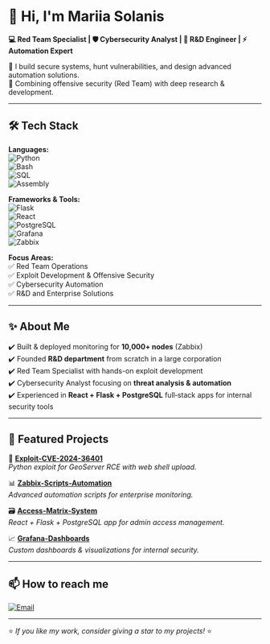 # 👋 Hi, I'm Mariia Solanis  

**💻 Red Team Specialist | 🛡️ Cybersecurity Analyst | 🔬 R&D Engineer | ⚡ Automation Expert**

🚀 I build secure systems, hunt vulnerabilities, and design advanced automation solutions.  
🧭 Combining offensive security (Red Team) with deep research & development.  

---

## 🛠️ Tech Stack  

**Languages:**  
![Python](https://img.shields.io/badge/-Python-000?&logo=python)  
![Bash](https://img.shields.io/badge/-Bash-000?&logo=gnubash)  
![SQL](https://img.shields.io/badge/-SQL-000?&logo=postgresql)  
![Assembly](https://img.shields.io/badge/-Assembly-000?&logo=amd)

**Frameworks & Tools:**  
![Flask](https://img.shields.io/badge/-Flask-000?&logo=flask)  
![React](https://img.shields.io/badge/-React-000?&logo=react)  
![PostgreSQL](https://img.shields.io/badge/-PostgreSQL-000?&logo=postgresql)  
![Grafana](https://img.shields.io/badge/-Grafana-000?&logo=grafana)  
![Zabbix](https://img.shields.io/badge/-Zabbix-000?&logo=zabbix)  

**Focus Areas:**  
✅ Red Team Operations  
✅ Exploit Development & Offensive Security  
✅ Cybersecurity Automation  
✅ R&D and Enterprise Solutions

---

## ✨ About Me  

✔️ Built & deployed monitoring for **10,000+ nodes** (Zabbix)  
✔️ Founded **R&D department** from scratch in a large corporation  
✔️ Red Team Specialist with hands-on exploit development  
✔️ Cybersecurity Analyst focusing on **threat analysis & automation**  
✔️ Experienced in **React + Flask + PostgreSQL** full‑stack apps for internal security tools  

---

## 📌 Featured Projects  

🔧 [**Exploit-CVE-2024-36401**](https://github.com/holokitty/Exploit-CVE-2024-36401)  
*Python exploit for GeoServer RCE with web shell upload.*

📊 [**Zabbix-Scripts-Automation**](https://github.com/holokitty/Zabbix-Scripts-Automation)  
*Advanced automation scripts for enterprise monitoring.*

🗃️ [**Access-Matrix-System**](https://github.com/holokitty/Access-Matrix-System)  
*React + Flask + PostgreSQL app for admin access management.*

📈 [**Grafana-Dashboards**](https://github.com/holokitty/Grafana-Dashboards)  
*Custom dashboards & visualizations for internal security.*

---

## 📫 How to reach me  
 
[![Email](https://img.shields.io/badge/-Email-000?&logo=gmail)](mailto:dbnull24@gmail.com)

---

⭐️ _If you like my work, consider giving a star to my projects!_ ⭐️


